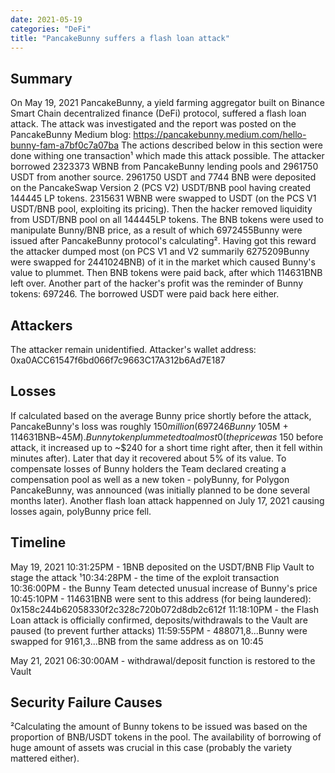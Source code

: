 ```yaml
---
date: 2021-05-19
categories: "DeFi"
title: "PancakeBunny suffers a flash loan attack"
---
```


## Summary

On May 19, 2021 PancakeBunny, a yield farming aggregator built on Binance Smart Chain decentralized finance (DeFi) protocol, suffered a flash loan attack. The attack was investigated and the report was posted on the PancakeBunny Medium blog: https://pancakebunny.medium.com/hello-bunny-fam-a7bf0c7a07ba
The actions described below in this section were done withing one transaction¹ which made this attack possible.
The attacker borrowed 2323373 WBNB from PancakeBunny lending pools and 2961750 USDT from another source.
2961750 USDT and 7744 BNB were deposited on the PancakeSwap Version 2 (PCS V2) USDT/BNB pool having created 144445 LP tokens.
2315631 WBNB were swapped to USDT (on the PCS V1 USDT/BNB pool, exploiting its pricing).
Then the hacker removed liquidity from USDT/BNB pool on all 144445LP tokens. 
The BNB tokens were used to manipulate Bunny/BNB price, as a result of which 6972455Bunny were issued after PancakeBunny protocol's calculating².
Having got this reward the attacker dumped most (on PCS V1 and V2 summarily 6275209Bunny were swapped for 2441024BNB) of it in the market which caused Bunny's value to plummet. Then BNB tokens were paid back, after which 114631BNB left over. Another part of the hacker's profit was the reminder of Bunny tokens: 697246.
The borrowed USDT were paid back here either.

## Attackers

The attacker remain unidentified. 
Attacker's wallet address:
0xa0ACC61547f6bd066f7c9663C17A312b6Ad7E187

## Losses

If calculated based on the average Bunny price shortly before the attack, PancakeBunny's loss was roughly $150 million (697246Bunny~$105M + 114631BNB~$45M).
Bunny token plummeted to almost 0 (the price was ~$150 before attack, it increased up to ~$240 for a short time right after, then it fell within minutes after). Later that day it recovered about 5% of its value.
To compensate losses of Bunny holders the Team declared creating a compensation pool as well as a new token - polyBunny, for Polygon PancakeBunny, was announced (was initially planned to be done several months later). Another flash loan attack happenned on July 17, 2021 causing losses again, polyBunny price fell.

## Timeline

May 19, 2021
10:31:25PM - 1BNB deposited on the USDT/BNB Flip Vault to stage the attack
¹10:34:28PM - the time of the exploit transaction
10:36:00PM - the Bunny Team detected unusual increase of Bunny's price
10:45:10PM - 114631BNB were sent to this address (for being laundered):
0x158c244b62058330f2c328c720b072d8db2c612f
11:18:10PM - the Flash Loan attack is officially confirmed, deposits/withdrawals to the Vault are paused (to prevent further attacks)
11:59:55PM - 488071,8...Bunny were swapped for 9161,3...BNB from the same address as on 10:45

May 21, 2021
06:30:00AM - withdrawal/deposit function is restored to the Vault

## Security Failure Causes

²Calculating the amount of Bunny tokens to be issued was based on the proportion of BNB/USDT tokens in the pool.
The availability of borrowing of huge amount of assets was crucial in this case (probably the variety mattered either).
